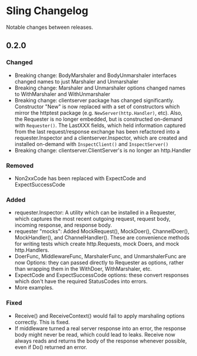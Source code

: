 # Sling Changelog

Notable changes between releases.

## 0.2.0
### Changed
- Breaking change: BodyMarshaler and BodyUnmarshaler interfaces changed names to just Marshaler
  and Unmarshaler
- Breaking change: Marshaler and Unmarshaler options changed names to WithMarshaler and WithUnmarshaler
- Breaking change: clientserver package has changed significantly.  Constructor "New" is now replaced
  with a set of constructors which mirror the httptest package (e.g. `NewServer(http.Handler)`, etc).
  Also, the Requester is no longer embedded, but is constructed on-demand with `Requester()`.
  The LastXXX fields, which held information captured from the last request/response exchange has been
  refactored into a requester.Inspector and a clientserver.Inspector, which are created and installed
  on-demand with `InspectClient()` and `InspectServer()`
- Breaking change: clientserver.ClientServer's is no longer an http.Handler
### Removed
- Non2xxCode has been replaced with ExpectCode and ExpectSuccessCode
### Added
- requester.Inspector: A utility which can be installed in a Requester, which captures the most recent
  outgoing request, request body, incoming response, and response body.
- requester "mocks": Added MockRequest(), MockDoer(), ChannelDoer(), MockHandler(), and ChannelHandler().
  These are convenience methods for writing tests which create http.Requests, mock Doers, and mock http.Handlers.
- DoerFunc, MiddlewareFunc, MarshalerFunc, and UnmarshalerFunc are now Options: they can passed directly to Requester
  as options, rather than wrapping them in the WithDoer, WithMarshaler, etc.
- ExpectCode and ExpectSuccessCode options: these convert responses which don't have the required StatusCodes into
  errors.
- More examples.
### Fixed
- Receive() and ReceiveContext() would fail to apply marshaling options correctly.  This is fixed.
- If middleware turned a real server response into an error, the response body might never be read,
  which could lead to leaks.  Receive now always reads and returns the body of the response whenever possible,
  even if Do() returned an error.




